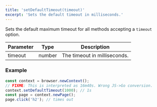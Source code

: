 ```yaml
---
title: 'setDefaultTimeout(timeout)'
excerpt: 'Sets the default timeout in milliseconds.'
---
```


Sets the default maximum timeout for all methods accepting a `timeout` option.

| Parameter | Type   | Description                  |
| --------- | ------ | ---------------------------- |
| timeout   | number | The timeout in milliseconds. |


### Example

<!-- eslint-skip -->

<CodeGroup labels={[]}>

```javascript
const context = browser.newContext();
// FIXME: This is interpreted as 16m40s. Wrong JS->Go conversion.
context.setDefaultTimeout(1000); // 1s
const page = context.newPage();
page.click('h2'); // times out
```

</CodeGroup>
